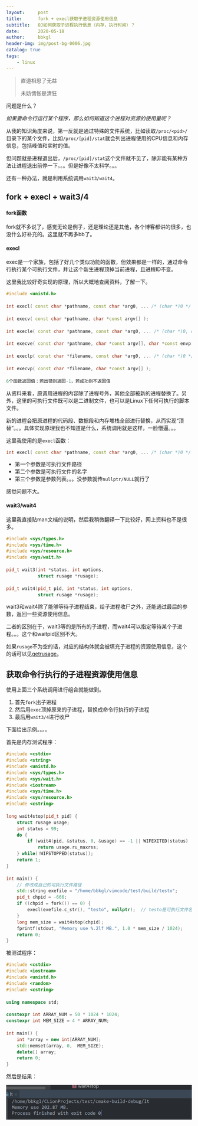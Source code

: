 ```yaml
---
layout:     post
title:      fork + execl获取子进程资源使用信息
subtitle:   OJ如何获取子进程执行信息（内存，执行时间）？
date:       2020-05-18
author:     bbkgl
header-img: img/post-bg-0006.jpg
catalog: true
tags:
    - linux
---
```


> 直道相思了无益
>
> 未妨惆怅是清狂

问题是什么？

*如果要命令行运行某个程序，那么如何知道这个进程对资源的使用量呢？*

从我的知识角度来说，第一反就是通过特殊的文件系统，比如读取`/proc/<pid>/`目录下的某个文件，比如`/proc/[pid]/stat`就会列出进程使用的CPU信息和内存信息，包括峰值和实时的值。

但问题就是进程退出后，`/proc/[pid]/stat`这个文件就不见了，除非能有某种方法让进程退出前停一下。。。但是好像不太科学。。。

还有一种办法，就是利用系统调用`wait3/wait4`。

## fork + execl + wait3/4

#### fork函数

fork就不多说了，感觉无论是例子，还是理论还是其他，各个博客都讲的很多，也没什么好补充的。这里就不再多bb了。

#### execl

exec是一个家族，包括了好几个类似功能的函数，但效果都是一样的，通过命令行执行某个可执行文件，并让这个新生进程顶掉当前进程，且进程ID不变。

这里我比较好奇实现的原理，所以大概地查阅资料，了解一下。

```cpp
#include <unistd.h>

int execl( const char *pathname, const char *arg0, ... /* (char *)0 */ );

int execv( const char *pathname, char *const argv[] );

int execle( const char *pathname, const char *arg0, ... /* (char *)0, char *const envp[] */ );

int execve( const char *pathname, char *const argv[], char *const envp[] );

int execlp( const char *filename, const char *arg0, ... /* (char *)0 */ );

int execvp( const char *filename, char *const argv[] );

6个函数返回值：若出错则返回-1，若成功则不返回值
```

从资料来看，原调用进程的内容除了进程号外，其他全部被新的进程替换了。另外，这里的可执行文件既可以是二进制文件，也可以是Linux下任何可执行的脚本文件。

新的进程会把原进程的代码段、数据段和内存堆栈全部进行替换，从而实现“顶替”。。。具体实现原理我也不知道是什么，系统调用就是这样，一脸懵逼。。。

这里我使用的是`execl`函数：

```cpp
int execl( const char *pathname, const char *arg0, ... /* (char *)0 */ );
```

- 第一个参数是可执行文件路径
- 第二个参数是可执行文件的名字
- 第三个参数是参数列表。。。没参数就传`nullptr/NULL`就行了

感觉问题不大。

#### wait3/wait4

这里我直接贴man文档的说明，然后我稍微翻译一下比较好，网上资料也不是很多。

```cpp
#include <sys/types.h>
#include <sys/time.h>
#include <sys/resource.h>
#include <sys/wait.h>

pid_t wait3(int *status, int options,
            struct rusage *rusage);

pid_t wait4(pid_t pid, int *status, int options,
            struct rusage *rusage);
```

wait3和wait4除了能够等待子进程结束，给子进程收尸之外，还能通过最后的参数，返回一些资源使用信息。

二者的区别在于，wait3等的是所有的子进程，而wait4可以指定等待某个子进程。。。这个和waitpid区别不大。

如果`rusage`不为空的话，对应的结构体就会被填充子进程的资源使用信息，这个的话可以见[getrusage](<https://linux.die.net/man/2/getrusage>)。

## 获取命令行执行的子进程资源使用信息

使用上面三个系统调用进行组合就能做到。

1. 首先`fork`出子进程
2. 然后用`exec`顶掉原来的子进程，替换成命令行执行的子进程
3. 最后用`wait3/4`进行收尸

下面给出示例。。。。

首先是内存测试程序：

```cpp
#include <cstdio>
#include <string>
#include <unistd.h>
#include <sys/types.h>
#include <sys/wait.h>
#include <iostream>
#include <sys/time.h>
#include <sys/resource.h>
#include <cstring>

long wait4stop(pid_t pid) {
    struct rusage usage;
    int status = 99;
    do {
        if (wait4(pid, &status, 0, &usage) == -1 || WIFEXITED(status) || WIFSIGNALED(status))
            return usage.ru_maxrss;
    } while(!WIFSTOPPED(status));
    return 1;
}

int main() {
    // 修改成自己的可执行文件路径
    std::string exefile = "/home/bbkgl/vimcode/test/build/testo";
    pid_t chpid = -666;
    if ((chpid = fork()) == 0) {
        execl(exefile.c_str(), "testo", nullptr);  // testo是可执行文件名字，注意修改！
    }
    long mem_size = wait4stop(chpid);
    fprintf(stdout, "Memory use %.2lf MB.", 1.0 * mem_size / 1024);
    return 0;
}
```

被测试程序：

```cpp
#include <cstdio>
#include <iostream>
#include <unistd.h>
#include <random>
#include <cstring>

using namespace std;

constexpr int ARRAY_NUM = 50 * 1024 * 1024;
constexpr int MEM_SIZE = 4 * ARRAY_NUM;

int main() {
    int *array = new int[ARRAY_NUM];
    std::memset(array, 0,  MEM_SIZE);
    delete[] array;
    return 0;
}
```

然后是结果：

![20200518233604.png](../cloud_img/20200518233604.png)